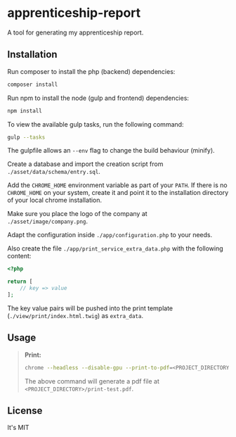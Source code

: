 # apprenticeship-report

A tool for generating my apprenticeship report.

## Installation

Run composer to install the php (backend) dependencies:

```bash
composer install
```

Run npm to install the node (gulp and frontend) dependencies:

```bash
npm install
```

To view the available gulp tasks, run the following command:

```bash
gulp --tasks
```

The gulpfile allows an `--env` flag to change the build behaviour (minify).

Create a database and import the creation script from `./asset/data/schema/entry.sql`.

Add the `CHROME_HOME` environment variable as part of your `PATH`. If there is no `CHROME_HOME` on your system, create
it and point it to the installation directory of your local chrome installation.

Make sure you place the logo of the company at `./asset/image/company.png`.

Adapt the configuration inside `./app/configuration.php` to your needs.

Also create the file `./app/print_service_extra_data.php` with the following content:

```php
<?php

return [
    // key => value
];

```

The key value pairs will be pushed into the print template (`./view/print/index.html.twig`) as `extra_data`.

## Usage

> **Print:**
> ```bash
> chrome --headless --disable-gpu --print-to-pdf=<PROJECT_DIRECTORY>/print-test.pdf http://apprenticeship-report.local/print
> ```
> The above command will generate a pdf file at `<PROJECT_DIRECTORY>/print-test.pdf`.

## License

It's MIT
